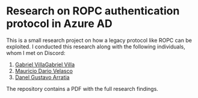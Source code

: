 # Research on ROPC authentication protocol in Azure AD

This is a small research project on how a legacy protocol like ROPC can be exploited. I conducted this research along with the following individuals, whom I met on Discord:
1. [Gabriel VillaGabriel Villa](https://www.linkedin.com/in/gabriel-villa-47a04a1a5)
2. [Mauricio Dario Velasco](https://www.linkedin.com/in/mauriciovelasco2002)
3. [Danel Gustavo Arratia](https://www.linkedin.com/in/venturadanel)

The repository contains a PDF with the full research findings.
